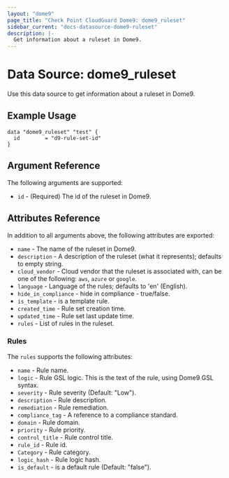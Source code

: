 ```yaml
---
layout: "dome9"
page_title: "Check Point CloudGuard Dome9: dome9_ruleset"
sidebar_current: "docs-datasource-dome9-ruleset"
description: |-
  Get information about a ruleset in Dome9.
---
```


# Data Source: dome9_ruleset

Use this data source to get information about a ruleset in Dome9.

## Example Usage

```hcl
data "dome9_ruleset" "test" {
  id        = "d9-rule-set-id"
}

```

## Argument Reference

The following arguments are supported:

* `id` - (Required) The id of the ruleset in Dome9.

## Attributes Reference

In addition to all arguments above, the following attributes are exported:

* `name` - The name of the ruleset in Dome9.
* `description` - A description of the ruleset (what it represents); defaults to empty string.
* `cloud_vendor` - Cloud vendor that the ruleset is associated with, can be one of the following: `aws`, `azure` or `google`.
* `language` - Language of the rules; defaults to 'en' (English).
* `hide_in_compliance` - hide in compliance - true/false.
* `is_template` - is a template rule.
* `created_time` - Rule set creation time.
* `updated_time` - Rule set last update time.
* `rules` - List of rules in the ruleset.

### Rules

The `rules` supports the following attributes:

* `name` - Rule name.
* `logic` - Rule GSL logic. This is the text of the rule, using Dome9 GSL syntax.
* `severity` - Rule severity (Default: "Low").
* `description` - Rule description.
* `remediation` - Rule remediation.
* `compliance_tag` - A reference to a compliance standard.
* `domain` - Rule domain.
* `priority` - Rule priority.
* `control_title` - Rule control title.
* `rule_id` - Rule id.
* `Category` - Rule category.
* `logic_hash` - Rule logic hash.
* `is_default` - is a default rule (Default: "false").